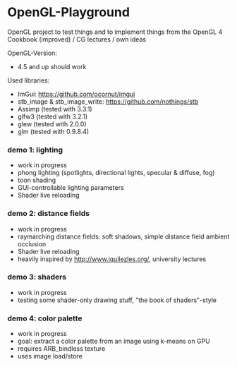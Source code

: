 # OpenGL-Playground

OpenGL project to test things and to implement things from the OpenGL 4 Cookbook (improved) / CG lectures / own ideas

OpenGL-Version:
* 4.5 and up should work

Used libraries:
* ImGui: https://github.com/ocornut/imgui
* stb_image & stb_image_write: https://github.com/nothings/stb
* Assimp (tested with 3.3.1)
* glfw3 (tested with 3.2.1)
* glew (tested with 2.0.0)
* glm (tested with 0.9.8.4)

### demo 1: lighting
* work in progress
* phong lighting (spotlights, directional lights, specular & diffuse, fog)
* toon shading
* GUI-controllable lighting parameters
* Shader live reloading

### demo 2: distance fields
* work in progress
* raymarching distance fields: soft shadows, simple distance field ambient occlusion
* Shader live reloading
* heavily inspired by http://www.iquilezles.org/, university lectures

### demo 3: shaders
* work in progress
* testing some shader-only drawing stuff, "the book of shaders"-style

### demo 4: color palette
* work in progress
* goal: extract a color palette from an image using k-means on GPU
* requires ARB_bindless texture
* uses image load/store
